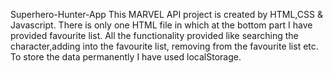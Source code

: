 Superhero-Hunter-App
This MARVEL API project is created by HTML,CSS & Javascript. There is only one HTML file in which at the bottom part I have provided favourite list. All the functionality provided like searching the character,adding into the favourite list, removing from the favourite list etc. To store the data permanently I have used localStorage.
